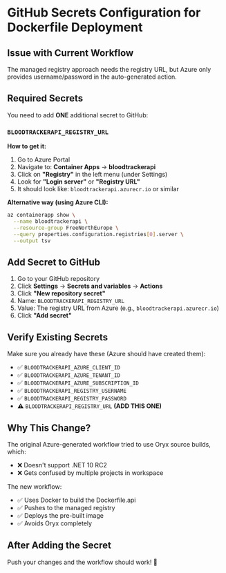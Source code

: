 # GitHub Secrets Configuration for Dockerfile Deployment

## Issue with Current Workflow

The managed registry approach needs the registry URL, but Azure only provides username/password in the auto-generated action.

## Required Secrets

You need to add **ONE** additional secret to GitHub:

### `BLOODTRACKERAPI_REGISTRY_URL`

**How to get it:**

1. Go to Azure Portal
2. Navigate to: **Container Apps** → **bloodtrackerapi**
3. Click on **"Registry"** in the left menu (under Settings)
4. Look for **"Login server"** or **"Registry URL"**
5. It should look like: `bloodtrackerapi.azurecr.io` or similar

**Alternative way (using Azure CLI):**
```bash
az containerapp show \
  --name bloodtrackerapi \
  --resource-group FreeNorthEurope \
  --query properties.configuration.registries[0].server \
  --output tsv
```

## Add Secret to GitHub

1. Go to your GitHub repository
2. Click **Settings** → **Secrets and variables** → **Actions**
3. Click **"New repository secret"**
4. Name: `BLOODTRACKERAPI_REGISTRY_URL`
5. Value: The registry URL from Azure (e.g., `bloodtrackerapi.azurecr.io`)
6. Click **"Add secret"**

## Verify Existing Secrets

Make sure you already have these (Azure should have created them):
- ✅ `BLOODTRACKERAPI_AZURE_CLIENT_ID`
- ✅ `BLOODTRACKERAPI_AZURE_TENANT_ID`
- ✅ `BLOODTRACKERAPI_AZURE_SUBSCRIPTION_ID`
- ✅ `BLOODTRACKERAPI_REGISTRY_USERNAME`
- ✅ `BLOODTRACKERAPI_REGISTRY_PASSWORD`
- ⚠️ `BLOODTRACKERAPI_REGISTRY_URL` **(ADD THIS ONE)**

## Why This Change?

The original Azure-generated workflow tried to use Oryx source builds, which:
- ❌ Doesn't support .NET 10 RC2
- ❌ Gets confused by multiple projects in workspace

The new workflow:
- ✅ Uses Docker to build the Dockerfile.api
- ✅ Pushes to the managed registry
- ✅ Deploys the pre-built image
- ✅ Avoids Oryx completely

## After Adding the Secret

Push your changes and the workflow should work! 🚀
